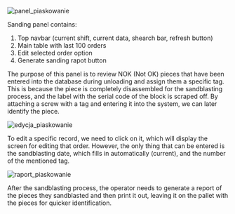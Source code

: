![panel_piaskowanie](https://github.com/SymbiotyK/Paint-Order-Fulfillment/assets/161228121/3970ee24-be9f-479b-8fb1-29a291d5f979)

Sanding panel contains:  
1. Top navbar (current shift, current data, shearch bar, refresh button)
2. Main table with last 100 orders
3. Edit selected order option
4. Generate sanding rapot button

The purpose of this panel is to review NOK (Not OK) pieces that have been entered into the database during unloading and assign them a specific tag. This is because the piece is completely disassembled for the sandblasting process, and the label with the serial code of the block is scraped off. By attaching a screw with a tag and entering it into the system, we can later identify the piece.

![edycja_piaskowanie](https://github.com/SymbiotyK/Paint-Order-Fulfillment/assets/161228121/0e0da670-dcb2-4868-88a9-b2f20f3e7c4b)

To edit a specific record, we need to click on it, which will display the screen for editing that order. However, the only thing that can be entered is the sandblasting date, which fills in automatically (current), and the number of the mentioned tag.

![raport_piaskowanie](https://github.com/SymbiotyK/Paint-Order-Fulfillment/assets/161228121/c202ea1a-42fa-42a6-94a4-4bf060f18e13)

After the sandblasting process, the operator needs to generate a report of the pieces they sandblasted and then print it out, leaving it on the pallet with the pieces for quicker identification.
